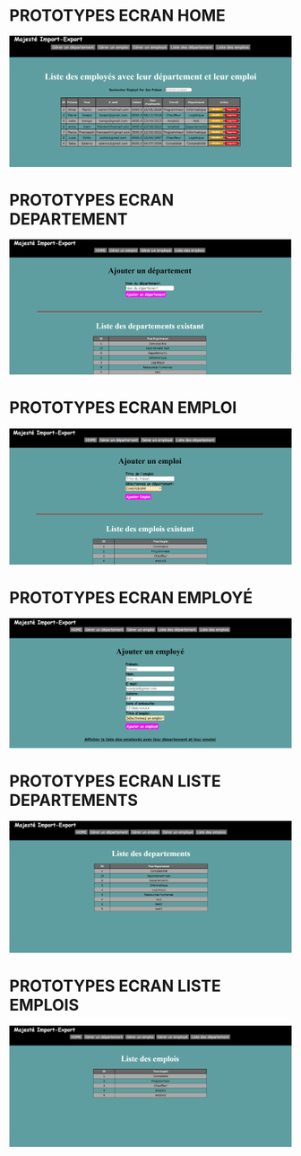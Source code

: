 # PROTOTYPES ECRAN HOME
<img src = "PROTOTYPES ECRAN HOME.png">


# PROTOTYPES ECRAN DEPARTEMENT
<img src = "PROTOTYPES ECRAN DEPARTEMENT.png">


# PROTOTYPES ECRAN EMPLOI
<img src = "PROTOTYPES ECRAN EMPLOI.png">


# PROTOTYPES ECRAN EMPLOYÉ
<img src = "PROTOTYPES ECRAN EMPLOYE.png">


# PROTOTYPES ECRAN LISTE DEPARTEMENTS
<img src = "PROTOTYPES ECRAN LISTE DEPARTEMENTS.png">


# PROTOTYPES ECRAN LISTE EMPLOIS
<img src = "PROTOTYPES ECRAN LISTE EMPLOIS.png">
